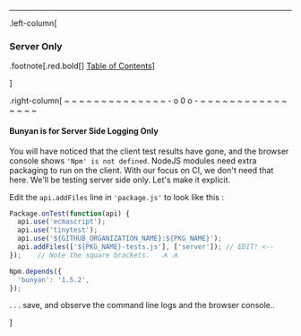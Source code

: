 ---
.left-column[
  ### Server Only
.footnote[.red.bold[] [Table of Contents](./)] 
<!-- H -->]
.right-column[
~ ~ ~ ~ ~ ~ ~ ~ ~ ~ ~ ~ ~ ~ - o 0 o - ~ ~ ~ ~ ~ ~ ~ ~ ~ ~ ~ ~ ~ ~ ~ ~

#### Bunyan is for Server Side Logging Only

You will have noticed that the client test results have gone, and the browser console shows ```'Npm' is not defined```.  NodeJS modules need extra packaging to run on the client.  With our focus on CI, we don't need that here.  We'll be testing server side only.  Let's make it explicit.

Edit the ```api.addFiles``` line in ```'package.js'``` to look like this :

```javascript
Package.onTest(function(api) {
  api.use('ecmascript');
  api.use('tinytest');
  api.use('${GITHUB_ORGANIZATION_NAME}:${PKG_NAME}');
  api.addFiles(['${PKG_NAME}-tests.js'], ['server']); // EDIT! <--
});    // Note the square brackets.   ᗑ ᗑ

Npm.depends({
  'bunyan': '1.5.2',
});
```
. . . save, and observe the command line logs and the browser console.. 

<!-- B -->]
